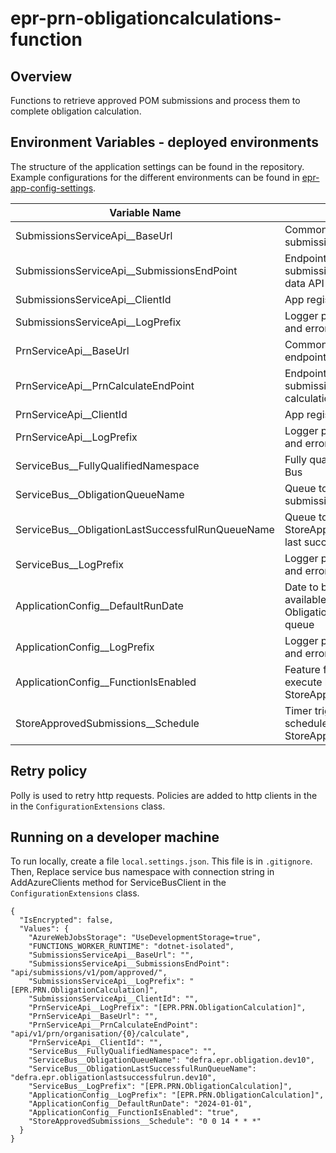 # epr-prn-obligationcalculations-function

## Overview

Functions to retrieve approved POM submissions and process them to complete obligation calculation.


## Environment Variables - deployed environments

The structure of the application settings can be found in the repository. Example configurations for the different environments can be found in [epr-app-config-settings](https://dev.azure.com/defragovuk/RWD-CPR-EPR4P-ADO/_git/epr-app-config-settings).

| Variable Name										| Description																								|
|---------------------------------------------------|-----------------------------------------------------------------------------------------------------------|
| SubmissionsServiceApi__BaseUrl					| Common Data API base URL of POM submissions endpoint														|
| SubmissionsServiceApi__SubmissionsEndPoint		| Endpoint that retrieves approved submissions POM data from Common data API								|
| SubmissionsServiceApi__ClientId					| App regisration client id if available																	|
| SubmissionsServiceApi__LogPrefix					| Logger prefix to log information, warning, and error														|
| PrnServiceApi__BaseUrl							| Common Backend API base URL of PRN endpoint																|
| PrnServiceApi__PrnCalculateEndPoint				| Endpoint that process the retrieved submissions to complete obligation calculation via Common Backend API	|
| PrnServiceApi__ClientId							| App regisration client id																					|
| PrnServiceApi__LogPrefix							| Logger prefix to log information, warning, and error														|
| ServiceBus__FullyQualifiedNamespace				| Fully qualified namespace of a Service Bus																|
| ServiceBus__ObligationQueueName					| Queue to store retrived approved submissions POM data per organisation									|
| ServiceBus__ObligationLastSuccessfulRunQueueName	| Queue to store StoreApprovedSubmissionsFunctions's last successful run date								|
| ServiceBus__LogPrefix								| Logger prefix to log information, warning, and error														|
| ApplicationConfig__DefaultRunDate					| Date to be used when there is no date available in ObligationLastSuccessfulRunQueueName queue				|
| ApplicationConfig__LogPrefix						| Logger prefix to log information, warning, and error														|
| ApplicationConfig__FunctionIsEnabled				| Feature flag to enable or disable to execute business logic in StoreApprovedSubmissionsFunction			|
| StoreApprovedSubmissions__Schedule				| Timer trigger CRON expression to schedule StoreApprovedSubmissionsFunction								|

## Retry policy

Polly is used to retry http requests. Policies are added to http clients in the in the `ConfigurationExtensions` class.

## Running on a developer machine
To run locally, create a file `local.settings.json`. This file is in `.gitignore`.
Then, Replace service bus namespace with connection string in AddAzureClients method for ServiceBusClient in the `ConfigurationExtensions` class.

```
{
  "IsEncrypted": false,
  "Values": {
    "AzureWebJobsStorage": "UseDevelopmentStorage=true",
    "FUNCTIONS_WORKER_RUNTIME": "dotnet-isolated",
    "SubmissionsServiceApi__BaseUrl": "",
    "SubmissionsServiceApi__SubmissionsEndPoint": "api/submissions/v1/pom/approved/",
    "SubmissionsServiceApi__LogPrefix": "[EPR.PRN.ObligationCalculation]",
    "SubmissionsServiceApi__ClientId": "",
    "PrnServiceApi__LogPrefix": "[EPR.PRN.ObligationCalculation]",
    "PrnServiceApi__BaseUrl": "",
    "PrnServiceApi__PrnCalculateEndPoint": "api/v1/prn/organisation/{0}/calculate",
    "PrnServiceApi__ClientId": "",
    "ServiceBus__FullyQualifiedNamespace": "",
    "ServiceBus__ObligationQueueName": "defra.epr.obligation.dev10",
    "ServiceBus__ObligationLastSuccessfulRunQueueName": "defra.epr.obligationlastsuccessfulrun.dev10",
	"ServiceBus__LogPrefix": "[EPR.PRN.ObligationCalculation]",
    "ApplicationConfig__LogPrefix": "[EPR.PRN.ObligationCalculation]",
    "ApplicationConfig__DefaultRunDate": "2024-01-01",
    "ApplicationConfig__FunctionIsEnabled": "true",
    "StoreApprovedSubmissions__Schedule": "0 0 14 * * *"
  }
}
```
